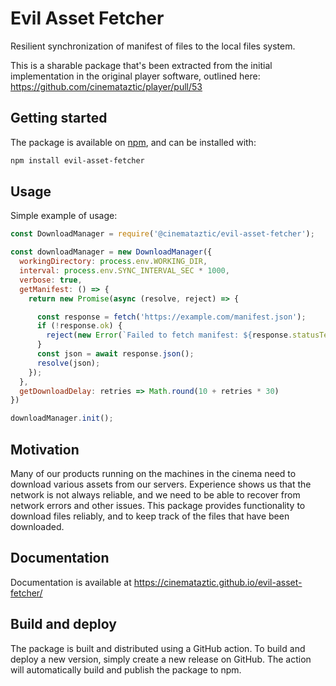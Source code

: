 # Evil Asset Fetcher

Resilient synchronization of manifest of files to the local files system. 

This is a sharable package that's been extracted from the initial implementation in the original player software, outlined here: https://github.com/cinemataztic/player/pull/53

## Getting started

The package is available on [npm](https://www.npmjs.com/package/@cinemataztic/evil-asset-fetcher), and can be installed with:
```sh
npm install evil-asset-fetcher
```


## Usage

Simple example of usage:

```js
const DownloadManager = require('@cinemataztic/evil-asset-fetcher');

const downloadManager = new DownloadManager({
  workingDirectory: process.env.WORKING_DIR,
  interval: process.env.SYNC_INTERVAL_SEC * 1000,
  verbose: true,
  getManifest: () => {
    return new Promise(async (resolve, reject) => {

      const response = fetch('https://example.com/manifest.json');
      if (!response.ok) {
        reject(new Error(`Failed to fetch manifest: ${response.statusText}`));
      }
      const json = await response.json();
      resolve(json);
    });
  },
  getDownloadDelay: retries => Math.round(10 + retries * 30)
})

downloadManager.init();
```



## Motivation

Many of our products running on the machines in the cinema need to download various assets from our servers. Experience shows us that the network is not always reliable, and we need to be able to recover from network errors and other issues. This package provides functionality to download files reliably, and to keep track of the files that have been downloaded.


## Documentation

Documentation is available at https://cinemataztic.github.io/evil-asset-fetcher/


## Build and deploy

The package is built and distributed using a GitHub action. To build and deploy a new version, simply create a new release on GitHub. The action will automatically build and publish the package to npm.